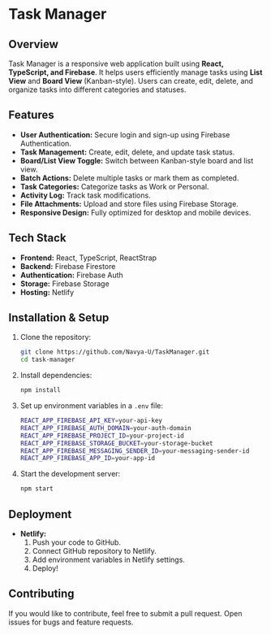# Task Manager

## Overview
Task Manager is a responsive web application built using **React, TypeScript, and Firebase**. It helps users efficiently manage tasks using **List View** and **Board View** (Kanban-style). Users can create, edit, delete, and organize tasks into different categories and statuses.

## Features
- **User Authentication:** Secure login and sign-up using Firebase Authentication.
- **Task Management:** Create, edit, delete, and update task status.
- **Board/List View Toggle:** Switch between Kanban-style board and list view.
- **Batch Actions:** Delete multiple tasks or mark them as completed.
- **Task Categories:** Categorize tasks as Work or Personal.
- **Activity Log:** Track task modifications.
- **File Attachments:** Upload and store files using Firebase Storage.
- **Responsive Design:** Fully optimized for desktop and mobile devices.

## Tech Stack
- **Frontend:** React, TypeScript, ReactStrap
- **Backend:** Firebase Firestore
- **Authentication:** Firebase Auth
- **Storage:** Firebase Storage
- **Hosting:** Netlify

## Installation & Setup
1. Clone the repository:
   ```sh
   git clone https://github.com/Navya-U/TaskManager.git
   cd task-manager
   ```

2. Install dependencies:
   ```sh
   npm install
   ```

3. Set up environment variables in a `.env` file:
   ```sh
   REACT_APP_FIREBASE_API_KEY=your-api-key
   REACT_APP_FIREBASE_AUTH_DOMAIN=your-auth-domain
   REACT_APP_FIREBASE_PROJECT_ID=your-project-id
   REACT_APP_FIREBASE_STORAGE_BUCKET=your-storage-bucket
   REACT_APP_FIREBASE_MESSAGING_SENDER_ID=your-messaging-sender-id
   REACT_APP_FIREBASE_APP_ID=your-app-id
   ```

4. Start the development server:
   ```sh
   npm start
   ```

## Deployment
- **Netlify:**
  1. Push your code to GitHub.
  2. Connect GitHub repository to Netlify.
  3. Add environment variables in Netlify settings.
  4. Deploy!

## Contributing
If you would like to contribute, feel free to submit a pull request. Open issues for bugs and feature requests.

